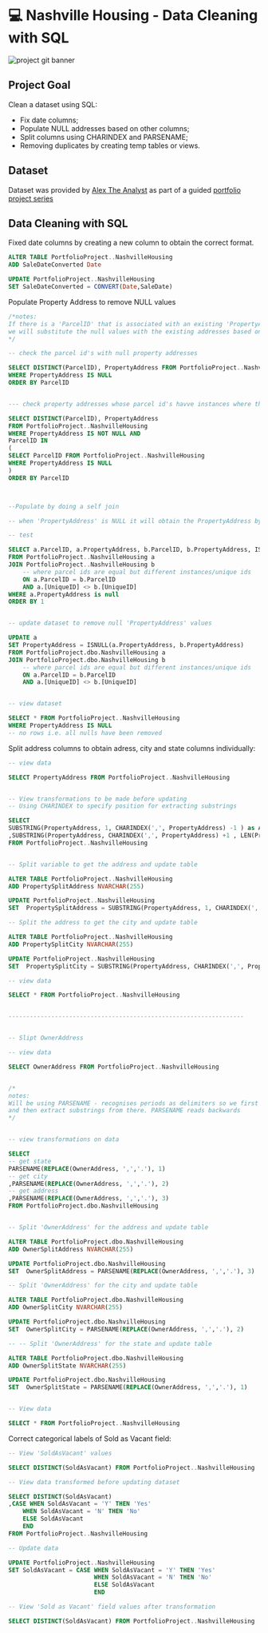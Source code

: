 # 💻 Nashville Housing - Data Cleaning with SQL
![project git banner](https://user-images.githubusercontent.com/88495091/209562823-7e5d23fa-447c-44a2-82a9-4a0fd874e5d8.png)

## Project Goal
Clean a dataset using SQL: 
- Fix date columns;
- Populate NULL addresses based on other columns;
- Split columns using CHARINDEX and PARSENAME; 
- Removing duplicates by creating temp tables or views.

## Dataset

Dataset was provided by [Alex The Analyst](https://github.com/AlexTheAnalyst) as part of a guided [portfolio project series](https://github.com/AlexTheAnalyst/PortfolioProjects) 

## Data Cleaning with SQL

Fixed date columns by creating a new column to obtain the correct format.
```SQL
ALTER TABLE PortfolioProject..NashvilleHousing
ADD SaleDateConverted Date

UPDATE PortfolioProject..NashvilleHousing
SET SaleDateConverted = CONVERT(Date,SaleDate)
```

Populate Property Address to remove NULL values

```SQL
/*notes:
If there is a 'ParcelID' that is associated with an existing 'PropertyAddress' and a NULL 'PropertyAddress', 
we will substitute the null values with the existing addresses based on the parcelID
*/

-- check the parcel id's with null property addresses

SELECT DISTINCT(ParcelID), PropertyAddress FROM PortfolioProject..NashvilleHousing
WHERE PropertyAddress IS NULL
ORDER BY ParcelID


--- check property addresses whose parcel id's havve instances where the property address is null 

SELECT DISTINCT(ParcelID), PropertyAddress
FROM PortfolioProject..NashvilleHousing
WHERE PropertyAddress IS NOT NULL AND 
ParcelID IN 
(
SELECT ParcelID FROM PortfolioProject..NashvilleHousing
WHERE PropertyAddress IS NULL
)
ORDER BY ParcelID



--Populate by doing a self join

-- when 'PropertyAddress' is NULL it will obtain the PropertyAddress by looking at ParcelID

-- test

SELECT a.ParcelID, a.PropertyAddress, b.ParcelID, b.PropertyAddress, ISNULL(a.PropertyAddress, b.PropertyAddress)
FROM PortfolioProject..NashvilleHousing a
JOIN PortfolioProject..NashvilleHousing b
	-- where parcel ids are equal but different instances/unique ids
	ON a.ParcelID = b.ParcelID
	AND a.[UniqueID] <> b.[UniqueID]
WHERE a.PropertyAddress is null
ORDER BY 1


-- update dataset to remove null 'PropertyAddress' values

UPDATE a
SET PropertyAddress = ISNULL(a.PropertyAddress, b.PropertyAddress)
FROM PortfolioProject.dbo.NashvilleHousing a
JOIN PortfolioProject.dbo.NashvilleHousing b
	-- where parcel ids are equal but different instances/unique ids
	ON a.ParcelID = b.ParcelID
	AND a.[UniqueID] <> b.[UniqueID]


-- view dataset

SELECT * FROM PortfolioProject..NashvilleHousing
WHERE PropertyAddress IS NULL
-- no rows i.e. all nulls have been removed
```

Split address columns to obtain adress, city and state columns individually:
``` SQL
-- view data

SELECT PropertyAddress FROM PortfolioProject..NashvilleHousing


-- View transformations to be made before updating
-- Using CHARINDEX to specify position for extracting substrings

SELECT
SUBSTRING(PropertyAddress, 1, CHARINDEX(',', PropertyAddress) -1 ) as Address
,SUBSTRING(PropertyAddress, CHARINDEX(',', PropertyAddress) +1 , LEN(PropertyAddress)) as Address
FROM PortfolioProject..NashvilleHousing


-- Split variable to get the address and update table

ALTER TABLE PortfolioProject..NashvilleHousing
ADD PropertySplitAddress NVARCHAR(255)

UPDATE PortfolioProject..NashvilleHousing
SET  PropertySplitAddress = SUBSTRING(PropertyAddress, 1, CHARINDEX(',', PropertyAddress) -1 )

-- Split the address to get the city and update table

ALTER TABLE PortfolioProject..NashvilleHousing
ADD PropertySplitCity NVARCHAR(255)

UPDATE PortfolioProject..NashvilleHousing
SET  PropertySplitCity = SUBSTRING(PropertyAddress, CHARINDEX(',', PropertyAddress) +1 , LEN(PropertyAddress))

-- view data

SELECT * FROM PortfolioProject..NashvilleHousing


------------------------------------------------------------------


-- Slipt OwnerAddress

-- view data

SELECT OwnerAddress FROM PortfolioProject..NashvilleHousing


/* 
notes:
Will be using PARSENAME - recognises periods as delimiters so we first replace all commas with periods 
and then extract substrings from there. PARSENAME reads backwards
*/


-- view transformations on data

SELECT 
-- get state
PARSENAME(REPLACE(OwnerAddress, ',','.'), 1)
-- get city
,PARSENAME(REPLACE(OwnerAddress, ',','.'), 2)
-- get address
,PARSENAME(REPLACE(OwnerAddress, ',','.'), 3)
FROM PortfolioProject.dbo.NashvilleHousing


-- Split 'OwnerAddress' for the address and update table

ALTER TABLE PortfolioProject.dbo.NashvilleHousing
ADD OwnerSplitAddress NVARCHAR(255)

UPDATE PortfolioProject.dbo.NashvilleHousing
SET  OwnerSplitAddress = PARSENAME(REPLACE(OwnerAddress, ',','.'), 3)

-- Split 'OwnerAddress' for the city and update table

ALTER TABLE PortfolioProject.dbo.NashvilleHousing
ADD OwnerSplitCity NVARCHAR(255)

UPDATE PortfolioProject.dbo.NashvilleHousing
SET  OwnerSplitCity = PARSENAME(REPLACE(OwnerAddress, ',','.'), 2)

-- -- Split 'OwnerAddress' for the state and update table

ALTER TABLE PortfolioProject.dbo.NashvilleHousing
ADD OwnerSplitState NVARCHAR(255)

UPDATE PortfolioProject.dbo.NashvilleHousing
SET  OwnerSplitState = PARSENAME(REPLACE(OwnerAddress, ',','.'), 1)


-- View data

SELECT * FROM PortfolioProject..NashvilleHousing

```

Correct categorical labels of Sold as Vacant field:

```SQL
-- View 'SoldAsVacant' values

SELECT DISTINCT(SoldAsVacant) FROM PortfolioProject..NashvilleHousing

-- View data transformed before updating dataset

SELECT DISTINCT(SoldAsVacant)
,CASE WHEN SoldAsVacant = 'Y' THEN 'Yes'
	WHEN SoldAsVacant = 'N' THEN 'No'
	ELSE SoldAsVacant
	END
FROM PortfolioProject..NashvilleHousing

-- Update data

UPDATE PortfolioProject..NashvilleHousing
SET SoldAsVacant = CASE WHEN SoldAsVacant = 'Y' THEN 'Yes'
						WHEN SoldAsVacant = 'N' THEN 'No'
						ELSE SoldAsVacant
						END

-- View 'Sold as Vacant' field values after transformation

SELECT DISTINCT(SoldAsVacant) FROM PortfolioProject..NashvilleHousing

```


